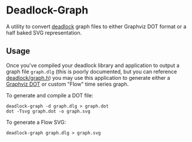 Deadlock-Graph
==============

A utility to convert [deadlock](https://github.com/raintherrien/deadlock) graph files to either Graphviz DOT format or a half baked SVG representation.

Usage
-----
Once you've compiled your deadlock library and application to output a graph file `graph.dlg` (this is poorly documented, but you can reference [deadlock/graph.h](https://github.com/raintherrien/deadlock/blob/main/include/deadlock/graph.h)) you may use this application to generate either a [Graphviz DOT](https://graphviz.org/) or custom "Flow" time series graph.

To generate and compile a DOT file:

    deadlock-graph -d graph.dlg > graph.dot
    dot -Tsvg graph.dot -o graph.svg
To generate a Flow SVG:

    deadlock-graph graph.dlg > graph.svg
